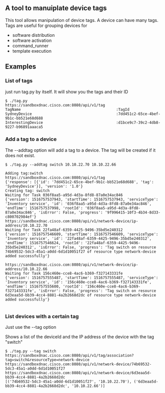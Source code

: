 ## A tool to manuiplate device tags
This tool allows manipulation of device tags.  A device can have many tags.  Tags are useful for grouping devices for 
* software distribution
* software activation
* command_runner
* template execution

## Examples

### List of tags
just run tag.py by itself.  It will show you the tags and their ID

```buildoutcfg
$ ./tag.py 
https://sandboxdnac.cisco.com:8080/api/v1/tag
TagName                                           :TagId       
SydneyDevice                                      :7dd451c2-65ce-4bef-9b1c-bb521e68d688
InterestingDevice                                 :d1bce9c7-39c2-4db8-9227-b96891aaaca5
```

### Add a tag to a device
The --addtag option will add a tag to a device.  The tag will be created if it does not exist.

```buildoutcfg
$ ./tag.py --addtag switch 10.10.22.70 10.10.22.66

Adding tag:switch
https://sandboxdnac.cisco.com:8080/api/v1/tag
{'response': [{'id': '7dd451c2-65ce-4bef-9b1c-bb521e68d688', 'tag': 'SydneyDevice'}], 'version': '1.0'}
Creating tag: switch
Waiting for Task 036f8aa5-a95d-4d3a-8fd8-87a0e34ac846
{'version': 1516757537943, 'startTime': 1516757537943, 'serviceType': 'Inventory service', 'id': '036f8aa5-a95d-4d3a-8fd8-87a0e34ac846', 'endTime': 1516757537998, 'rootId': '036f8aa5-a95d-4d3a-8fd8-87a0e34ac846', 'isError': False, 'progress': '9f996415-10f3-4b34-8d33-c800702984ef'}
https://sandboxdnac.cisco.com:8080/api/v1/network-device/ip-address/10.10.22.70
Waiting for Task 22fa48af-6359-4425-9496-35bd5e240312
{'version': 1516757546609, 'startTime': 1516757546609, 'serviceType': 'Inventory service', 'id': '22fa48af-6359-4425-9496-35bd5e240312', 'endTime': 1516757546624, 'rootId': '22fa48af-6359-4425-9496-35bd5e240312', 'isError': False, 'progress': 'Tag switch on resource 74b69532-5dc3-45a1-a0dd-6d1d10051f27 of resource type network-device added successfully'} 

https://sandboxdnac.cisco.com:8080/api/v1/network-device/ip-address/10.10.22.66
Waiting for Task 156c460e-cce8-4ac6-b369-f327143331fe
{'version': 1516757555487, 'startTime': 1516757555487, 'serviceType': 'Inventory service', 'id': '156c460e-cce8-4ac6-b369-f327143331fe', 'endTime': 1516757555600, 'rootId': '156c460e-cce8-4ac6-b369-f327143331fe', 'isError': False, 'progress': 'Tag switch on resource 6d3eaa5d-bb39-4cc4-8881-4a2b2668d2dc of resource type network-device added successfully'} 


```

### List devices with a certain tag
Just use the --tag <tag> option

Shows a list of the deviceId and the IP address of the device with the tag "switch"
```buildoutcfg
$ ./tag.py --tag switch 
https://sandboxdnac.cisco.com:8080/api/v1/tag/association?tag=switch&resourceType=network-device
https://sandboxdnac.cisco.com:8080/api/v1/network-device/74b69532-5dc3-45a1-a0dd-6d1d10051f27
https://sandboxdnac.cisco.com:8080/api/v1/network-device/6d3eaa5d-bb39-4cc4-8881-4a2b2668d2dc
[('74b69532-5dc3-45a1-a0dd-6d1d10051f27', '10.10.22.70'), ('6d3eaa5d-bb39-4cc4-8881-4a2b2668d2dc', '10.10.22.66')]
```
